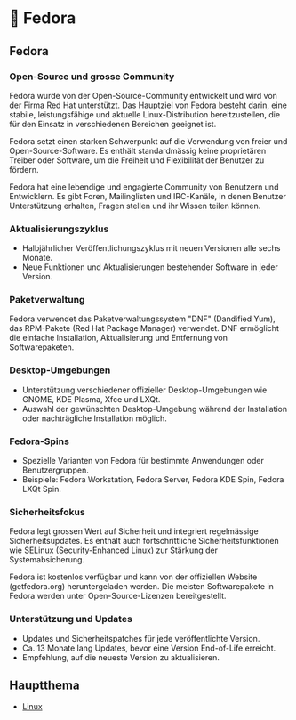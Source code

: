 # 🎩 Fedora

## Fedora

### Open-Source und grosse Community

Fedora wurde von der Open-Source-Community entwickelt und wird von der Firma Red Hat unterstützt. Das Hauptziel von Fedora besteht darin, eine stabile, leistungsfähige und aktuelle Linux-Distribution bereitzustellen, die für den Einsatz in verschiedenen Bereichen geeignet ist.

Fedora setzt einen starken Schwerpunkt auf die Verwendung von freier und Open-Source-Software. Es enthält standardmässig keine proprietären Treiber oder Software, um die Freiheit und Flexibilität der Benutzer zu fördern.

Fedora hat eine lebendige und engagierte Community von Benutzern und Entwicklern. Es gibt Foren, Mailinglisten und IRC-Kanäle, in denen Benutzer Unterstützung erhalten, Fragen stellen und ihr Wissen teilen können.

### Aktualisierungszyklus

* Halbjährlicher Veröffentlichungszyklus mit neuen Versionen alle sechs Monate.
* Neue Funktionen und Aktualisierungen bestehender Software in jeder Version.

### Paketverwaltung

Fedora verwendet das Paketverwaltungssystem "DNF" (Dandified Yum), das RPM-Pakete (Red Hat Package Manager) verwendet. DNF ermöglicht die einfache Installation, Aktualisierung und Entfernung von Softwarepaketen.

### Desktop-Umgebungen

* Unterstützung verschiedener offizieller Desktop-Umgebungen wie GNOME, KDE Plasma, Xfce und LXQt.
* Auswahl der gewünschten Desktop-Umgebung während der Installation oder nachträgliche Installation möglich.

### Fedora-Spins

* Spezielle Varianten von Fedora für bestimmte Anwendungen oder Benutzergruppen.
* Beispiele: Fedora Workstation, Fedora Server, Fedora KDE Spin, Fedora LXQt Spin.

### Sicherheitsfokus

Fedora legt grossen Wert auf Sicherheit und integriert regelmässige Sicherheitsupdates. Es enthält auch fortschrittliche Sicherheitsfunktionen wie SELinux (Security-Enhanced Linux) zur Stärkung der Systemabsicherung.

Fedora ist kostenlos verfügbar und kann von der offiziellen Website (getfedora.org) heruntergeladen werden. Die meisten Softwarepakete in Fedora werden unter Open-Source-Lizenzen bereitgestellt.

### Unterstützung und Updates

* Updates und Sicherheitspatches für jede veröffentlichte Version.
* Ca. 13 Monate lang Updates, bevor eine Version End-of-Life erreicht.
* Empfehlung, auf die neueste Version zu aktualisieren.

## Hauptthema

* [Linux](fedora.md)
